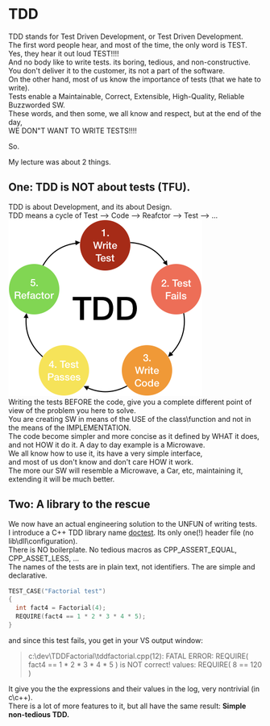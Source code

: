 # TDD

TDD stands for Test Driven Development, or Test Driven Development.  
The first word people hear, and most of the time, the only word is TEST.  
Yes, they hear it out loud TEST!!!!  
And no body like to write tests. its boring, tedious, and non-constructive.  
You don't deliver it to the customer, its not a part of the software.  
On the other hand, most of us know the importance of tests (that we hate to write).  
Tests enable a Maintainable, Correct, Extensible, High-Quality, Reliable Buzzworded SW.  
These words, and then some, we all know and respect, but at the end of the day,  
WE DON"T WANT TO WRITE TESTS!!!!   

So.  

My lecture was about 2 things. 

## One: TDD is NOT about tests (TFU).    
TDD is about Development, and its about Design.  
TDD means a cycle of Test --> Code --> Reafctor --> Test --> ...  
![](img/TDDScheme.png)  
Writing the tests BEFORE the code, give you a complete different point of view of the problem you here to solve.  
You are creating SW in means of the USE of the class\function and not in the means of the IMPLEMENTATION.  
The code become simpler and more concise as it defined by WHAT it does, and not HOW it do it.
A day to day example is a Microwave.  
We all know how to use it, its have a very simple interface,   
and most of us don't know and don't care HOW it work.  
The more our SW will resemble a Microwave, a Car, etc, maintaining it, extending it will be much better.

## Two: A library to the rescue
We now have an actual engineering solution to the UNFUN of writing tests.  
I introduce a C++ TDD library name [doctest](https://github.com/onqtam/doctest).
Its only one(!) header file (no lib\dll\configuration).  
There is NO boilerplate. No tedious macros as CPP_ASSERT_EQUAL, CPP_ASSET_LESS, ...  
The names of the tests are in plain text, not identifiers.
The are simple and declarative.
  ```cpp
  TEST_CASE("Factorial test")
  {
    int fact4 = Factorial(4);
	REQUIRE(fact4 == 1 * 2 * 3 * 4 * 5);
  }
```
and since this test fails, you get in your VS output window:
> c:\dev\TDDFactorial\tddfactorial.cpp(12): FATAL ERROR: REQUIRE( fact4 == 1 * 2 * 3 * 4 * 5 ) is NOT correct!
  values: REQUIRE( 8 == 120 )

It give you the the expressions and their values in the log, very nontrivial (in c\c++).  
There is a lot of more features to it, but all have the same result: **Simple non-tedious TDD.**


